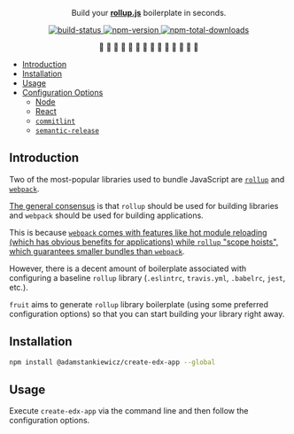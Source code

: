 <p align="center">Build your <b><a href="https://rollupjs.org/guide">rollup.js</a></b> boilerplate in seconds.</p>
<p align="center">
 <a href="https://travis-ci.org/adamstankiewicz/create-edx-app">
  <img src="https://travis-ci.org/adamstankiewicz/create-edx-app.svg?branch=master" alt="build-status"></img>
 </a>
 <a href="https://www.npmjs.com/package/@adamstankiewicz/create-edx-app">
  <img src="https://img.shields.io/npm/v/@adamstankiewicz/create-edx-app.svg" alt="npm-version"></img>
 </a>
 <a href="https://www.npmjs.com/package/@adamstankiewicz/create-edx-app">
  <img src="https://img.shields.io/npm/dt/@adamstankiewicz/create-edx-app.svg" alt="npm-total-downloads"></img>
 </a>
</p>

<p align="center">🥝  🍋  🍐  🍓  🍊  🍍  🍰  🍒  🍈  🍇  🍉  🍏  🍎  🍌</p>

* [Introduction](#introduction)
* [Installation](#installation)
* [Usage](#usage)
* [Configuration Options](#configuration-option)
  * [Node](#node)
  * [React](#react)
  * [`commitlint`](#commitlint)
  * [`semantic-release`](#semantic-release)

## Introduction

Two of the most-popular libraries used to bundle JavaScript are [`rollup`](https://rollupjs.org/guide) and [`webpack`](https://webpack.js.org).

[The general consensus](https://medium.com/webpack/webpack-and-rollup-the-same-but-different-a41ad427058c) is that `rollup` should be used for building libraries and `webpack` should be used for building applications.

This is because [`webpack` comes with features like hot module reloading (which has obvious benefits for applications) while `rollup` "scope hoists", which guarantees smaller bundles than `webpack`](https://stackoverflow.com/a/43255948/5225575).

However, there is a decent amount of boilerplate associated with configuring a baseline `rollup` library (`.eslintrc`, `travis.yml`, `.babelrc`, `jest`, etc.).

`fruit` aims to generate `rollup` library boilerplate (using some preferred configuration options) so that you can start building your library right away.

## Installation

```bash
npm install @adamstankiewicz/create-edx-app --global
```

## Usage

Execute `create-edx-app` via the command line and then follow the configuration options.
